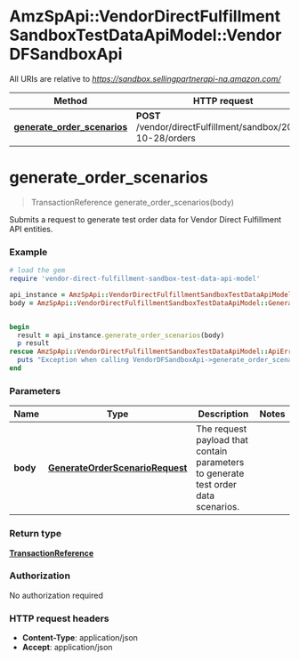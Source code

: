 # AmzSpApi::VendorDirectFulfillmentSandboxTestDataApiModel::VendorDFSandboxApi

All URIs are relative to *https://sandbox.sellingpartnerapi-na.amazon.com/*

Method | HTTP request | Description
------------- | ------------- | -------------
[**generate_order_scenarios**](VendorDFSandboxApi.md#generate_order_scenarios) | **POST** /vendor/directFulfillment/sandbox/2021-10-28/orders | 

# **generate_order_scenarios**
> TransactionReference generate_order_scenarios(body)



Submits a request to generate test order data for Vendor Direct Fulfillment API entities.

### Example
```ruby
# load the gem
require 'vendor-direct-fulfillment-sandbox-test-data-api-model'

api_instance = AmzSpApi::VendorDirectFulfillmentSandboxTestDataApiModel::VendorDFSandboxApi.new
body = AmzSpApi::VendorDirectFulfillmentSandboxTestDataApiModel::GenerateOrderScenarioRequest.new # GenerateOrderScenarioRequest | The request payload that contain parameters to generate test order data scenarios.


begin
  result = api_instance.generate_order_scenarios(body)
  p result
rescue AmzSpApi::VendorDirectFulfillmentSandboxTestDataApiModel::ApiError => e
  puts "Exception when calling VendorDFSandboxApi->generate_order_scenarios: #{e}"
end
```

### Parameters

Name | Type | Description  | Notes
------------- | ------------- | ------------- | -------------
 **body** | [**GenerateOrderScenarioRequest**](GenerateOrderScenarioRequest.md)| The request payload that contain parameters to generate test order data scenarios. | 

### Return type

[**TransactionReference**](TransactionReference.md)

### Authorization

No authorization required

### HTTP request headers

 - **Content-Type**: application/json
 - **Accept**: application/json



